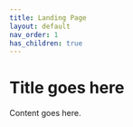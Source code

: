 ```yaml
---
title: Landing Page
layout: default
nav_order: 1
has_children: true
---
```


# Title goes here

Content goes here.
